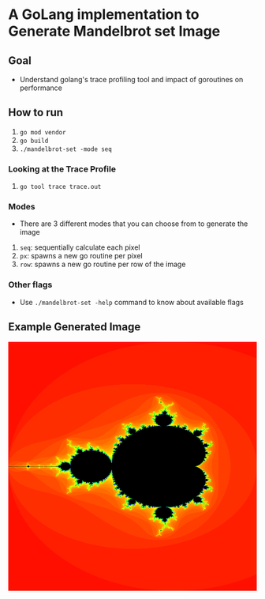 # A GoLang implementation to Generate Mandelbrot set Image

## Goal
- Understand golang's trace profiling tool and impact of goroutines on performance

## How to run
1. `go mod vendor`
2. `go build`
3. `./mandelbrot-set -mode seq`

### Looking at the Trace Profile
1. `go tool trace trace.out`

### Modes
- There are 3 different modes that you can choose from to generate the image
1. `seq`: sequentially calculate each pixel
2. `px`: spawns a new go routine per pixel  
3. `row`: spawns a new go routine per row of the image

### Other flags
- Use `./mandelbrot-set -help` command to know about available flags

## Example Generated Image
![Example Image](docs/sample.png)
